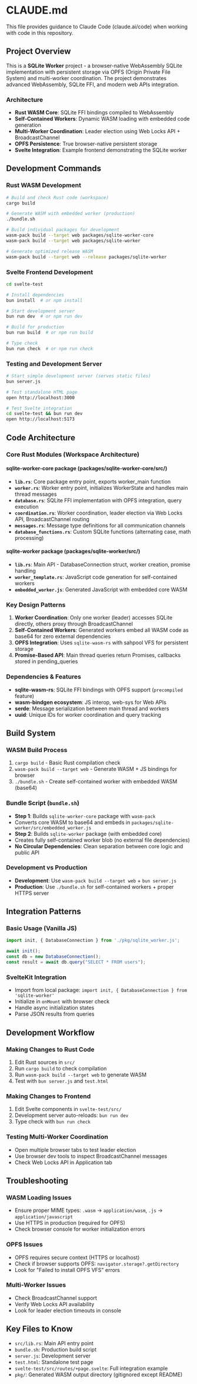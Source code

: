 # CLAUDE.md

This file provides guidance to Claude Code (claude.ai/code) when working with code in this repository.

## Project Overview

This is a **SQLite Worker** project - a browser-native WebAssembly SQLite implementation with persistent storage via OPFS (Origin Private File System) and multi-worker coordination. The project demonstrates advanced WebAssembly, SQLite FFI, and modern web APIs integration.

### Architecture
- **Rust WASM Core**: SQLite FFI bindings compiled to WebAssembly
- **Self-Contained Workers**: Dynamic WASM loading with embedded code generation
- **Multi-Worker Coordination**: Leader election using Web Locks API + BroadcastChannel
- **OPFS Persistence**: True browser-native persistent storage
- **Svelte Integration**: Example frontend demonstrating the SQLite worker

## Development Commands

### Rust WASM Development
```bash
# Build and check Rust code (workspace)
cargo build

# Generate WASM with embedded worker (production)
./bundle.sh

# Build individual packages for development
wasm-pack build --target web packages/sqlite-worker-core
wasm-pack build --target web packages/sqlite-worker

# Generate optimized release WASM
wasm-pack build --target web --release packages/sqlite-worker
```

### Svelte Frontend Development
```bash
cd svelte-test

# Install dependencies
bun install  # or npm install

# Start development server
bun run dev  # or npm run dev

# Build for production
bun run build  # or npm run build

# Type check
bun run check  # or npm run check
```

### Testing and Development Server
```bash
# Start simple development server (serves static files)
bun server.js

# Test standalone HTML page
open http://localhost:3000

# Test Svelte integration
cd svelte-test && bun run dev
open http://localhost:5173
```

## Code Architecture

### Core Rust Modules (Workspace Architecture)

#### sqlite-worker-core package (packages/sqlite-worker-core/src/)
- **`lib.rs`**: Core package entry point, exports worker_main function
- **`worker.rs`**: Worker entry point, initializes WorkerState and handles main thread messages
- **`database.rs`**: SQLite FFI implementation with OPFS integration, query execution
- **`coordination.rs`**: Worker coordination, leader election via Web Locks API, BroadcastChannel routing
- **`messages.rs`**: Message type definitions for all communication channels
- **`database_functions.rs`**: Custom SQLite functions (alternating case, math processing)

#### sqlite-worker package (packages/sqlite-worker/src/)
- **`lib.rs`**: Main API - DatabaseConnection struct, worker creation, promise handling
- **`worker_template.rs`**: JavaScript code generation for self-contained workers
- **`embedded_worker.js`**: Generated JavaScript with embedded core WASM

### Key Design Patterns
1. **Worker Coordination**: Only one worker (leader) accesses SQLite directly, others proxy through BroadcastChannel
2. **Self-Contained Workers**: Generated workers embed all WASM code as base64 for zero external dependencies
3. **OPFS Integration**: Uses `sqlite-wasm-rs` with sahpool VFS for persistent storage
4. **Promise-Based API**: Main thread queries return Promises, callbacks stored in pending_queries

### Dependencies & Features
- **sqlite-wasm-rs**: SQLite FFI bindings with OPFS support (`precompiled` feature)
- **wasm-bindgen ecosystem**: JS interop, web-sys for Web APIs
- **serde**: Message serialization between main thread and workers
- **uuid**: Unique IDs for worker coordination and query tracking

## Build System

### WASM Build Process
1. `cargo build` - Basic Rust compilation check
2. `wasm-pack build --target web` - Generate WASM + JS bindings for browser
3. `./bundle.sh` - Create self-contained worker with embedded WASM (base64)

### Bundle Script (`bundle.sh`)
- **Step 1**: Builds `sqlite-worker-core` package with `wasm-pack`
- Converts core WASM to base64 and embeds in `packages/sqlite-worker/src/embedded_worker.js`
- **Step 2**: Builds `sqlite-worker` package (with embedded core) 
- Creates fully self-contained worker blob (no external file dependencies)
- **No Circular Dependencies**: Clean separation between core logic and public API

### Development vs Production
- **Development**: Use `wasm-pack build --target web` + `bun server.js`
- **Production**: Use `./bundle.sh` for self-contained workers + proper HTTPS server

## Integration Patterns

### Basic Usage (Vanilla JS)
```javascript
import init, { DatabaseConnection } from './pkg/sqlite_worker.js';

await init();
const db = new DatabaseConnection();
const result = await db.query("SELECT * FROM users");
```

### SvelteKit Integration
- Import from local package: `import init, { DatabaseConnection } from 'sqlite-worker'`
- Initialize in `onMount` with browser check
- Handle async initialization states
- Parse JSON results from queries

## Development Workflow

### Making Changes to Rust Code
1. Edit Rust sources in `src/`
2. Run `cargo build` to check compilation
3. Run `wasm-pack build --target web` to generate WASM
4. Test with `bun server.js` and `test.html`

### Making Changes to Frontend
1. Edit Svelte components in `svelte-test/src/`
2. Development server auto-reloads: `bun run dev`
3. Type check with `bun run check`

### Testing Multi-Worker Coordination
- Open multiple browser tabs to test leader election
- Use browser dev tools to inspect BroadcastChannel messages
- Check Web Locks API in Application tab

## Troubleshooting

### WASM Loading Issues
- Ensure proper MIME types: `.wasm` → `application/wasm`, `.js` → `application/javascript`
- Use HTTPS in production (required for OPFS)
- Check browser console for worker initialization errors

### OPFS Issues  
- OPFS requires secure context (HTTPS or localhost)
- Check if browser supports OPFS: `navigator.storage?.getDirectory`
- Look for "Failed to install OPFS VFS" errors

### Multi-Worker Issues
- Check BroadcastChannel support
- Verify Web Locks API availability
- Look for leader election timeouts in console

## Key Files to Know

- `src/lib.rs`: Main API entry point
- `bundle.sh`: Production build script
- `server.js`: Development server
- `test.html`: Standalone test page
- `svelte-test/src/routes/+page.svelte`: Full integration example
- `pkg/`: Generated WASM output directory (gitignored except README)